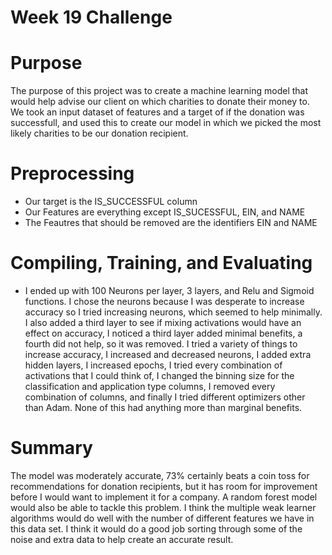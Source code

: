 # Week 19 Challenge

# Purpose
The purpose of this project was to create a machine learning model that would help advise our client on which charities to donate their money to. We took an input dataset of features and a target of if the donation was successfull, and used this to create our model in which we picked the most likely charities to be our donation recipient.

# Preprocessing

- Our target is the IS_SUCCESSFUL column
- Our Features are everything except IS_SUCESSFUL, EIN, and NAME
- The Feautres that should be removed are the identifiers EIN and NAME

# Compiling, Training, and Evaluating
- I ended up with 100 Neurons per layer, 3 layers, and Relu and Sigmoid functions. I chose the neurons because I was desperate to increase accuracy so I tried increasing neurons, which seemed to help minimally. I also added a third layer to see if mixing activations would have an effect on accuracy, I noticed a third layer added minimal benefits, a fourth did not help, so it was removed. I tried a variety of things to increase accuracy, I increased and decreased neurons, I added extra hidden layers, I increased epochs, I tried every combination of activations that I could think of, I changed the binning size for the classification and application type columns, I removed every combination of columns, and finally I tried different optimizers other than Adam. None of this had anything more than marginal benefits. 

# Summary
The model was moderately accurate, 73% certainly beats a coin toss for recommendations for donation recipients, but it has room for improvement before I would want to implement it for a company. A random forest model would also be able to tackle this problem. I think the multiple weak learner algorithms would do well with the number of different features we have in this data set. I think it would do a good job sorting through some of the noise and extra data to help create an accurate result. 
